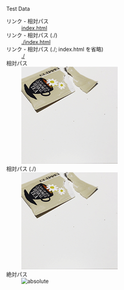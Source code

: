 Test Data

<dl>
	<dt>リンク - 相対パス</dt>
		<dd><a href="index.html">index.html</a></dd>
	<dt>リンク - 相対パス (./)</dt>
		<dd><a href="./index.html">./index.html</a></dd>
	<dt>リンク - 相対パス (./; index.html を省略)</dt>
		<dd><a href="./">./</a></dd>
	<dt>相対パス</dt>
		<dd><img src="test1_files/image.gif" alt="relative" /></dd>
	<dt>相対パス (./)</dt>
		<dd><img src="./test1_files/image.gif" alt="relative_dot_slash" /></dd>
	<dt>絶対パス</dt>
		<dd><img src="/test1/test1_files/image.gif" alt="absolute" /></dd>
</dl>
